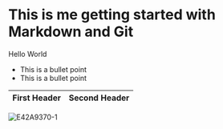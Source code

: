 # This is me getting started with Markdown and Git

Hello World 

* This is a bullet point
* This is a bullet point

| First Header  | Second Header |
| ------------- | ------------- |

![E42A9370-1](https://github.com/ActuallyJoshie/devops_april_6/assets/164587763/cab39a1b-cef7-4d29-bd64-05f9319282db)
